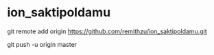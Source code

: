 # ion_saktipoldamu
git remote add origin https://github.com/remithzu/ion_saktipoldamu.git

git push -u origin master

